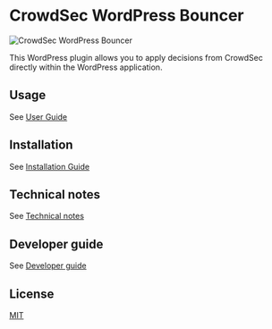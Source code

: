 # CrowdSec WordPress Bouncer

![CrowdSec WordPress Bouncer](https://raw.githubusercontent.com/crowdsecurity/cs-wordpress-bouncer/main/.wordpress-org/banner-1544x500.png "CrowdSec WordPress Bouncer")

This WordPress plugin allows you to apply decisions from CrowdSec directly within the WordPress application.


## Usage

See [User Guide](https://github.com/crowdsecurity/cs-wordpress-bouncer/blob/main/docs/USER_GUIDE.md)

## Installation

See [Installation Guide](https://github.com/crowdsecurity/cs-wordpress-bouncer/blob/main/docs/INSTALLATION_GUIDE.md)


## Technical notes

See [Technical notes](https://github.com/crowdsecurity/cs-wordpress-bouncer/blob/main/docs/TECHNICAL_NOTES.md)

## Developer guide

See [Developer guide](https://github.com/crowdsecurity/cs-wordpress-bouncer/blob/main/docs/DEVELOPER.md)


## License

[MIT](https://github.com/crowdsecurity/cs-wordpress-bouncer/blob/main/LICENSE)
